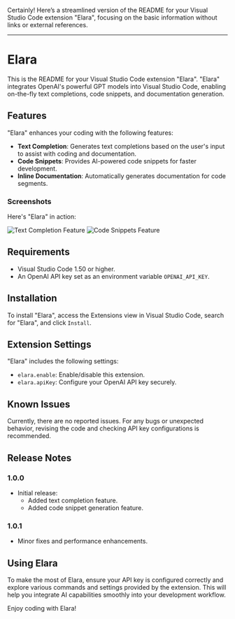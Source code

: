 Certainly! Here’s a streamlined version of the README for your Visual Studio Code extension "Elara", focusing on the basic information without links or external references.

---

# Elara

This is the README for your Visual Studio Code extension "Elara". "Elara" integrates OpenAI's powerful GPT models into Visual Studio Code, enabling on-the-fly text completions, code snippets, and documentation generation.

## Features

"Elara" enhances your coding with the following features:

- **Text Completion**: Generates text completions based on the user's input to assist with coding and documentation.
- **Code Snippets**: Provides AI-powered code snippets for faster development.
- **Inline Documentation**: Automatically generates documentation for code segments.

### Screenshots

Here's "Elara" in action:

![Text Completion Feature](images/text-completion.png)
![Code Snippets Feature](images/code-snippets.png)

## Requirements

- Visual Studio Code 1.50 or higher.
- An OpenAI API key set as an environment variable `OPENAI_API_KEY`.

## Installation

To install "Elara", access the Extensions view in Visual Studio Code, search for "Elara", and click `Install`.

## Extension Settings

"Elara" includes the following settings:

- `elara.enable`: Enable/disable this extension.
- `elara.apiKey`: Configure your OpenAI API key securely.

## Known Issues

Currently, there are no reported issues. For any bugs or unexpected behavior, revising the code and checking API key configurations is recommended.

## Release Notes

### 1.0.0

- Initial release:
  - Added text completion feature.
  - Added code snippet generation feature.

### 1.0.1

- Minor fixes and performance enhancements.

## Using Elara

To make the most of Elara, ensure your API key is configured correctly and explore various commands and settings provided by the extension. This will help you integrate AI capabilities smoothly into your development workflow.

Enjoy coding with Elara!
